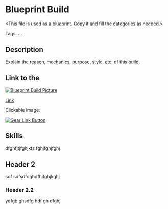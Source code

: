 # Blueprint Build
\<This file is used as a blueprint. Copy it and fill the categories as needed.>

Tags: ...

## Description
Explain the reason, mechanics, purpose, style, etc. of this build.

## Link to the 
[![Blueprint Build Picture]({{site.baseurl}}/assets/images/blueprint-build.png)]({{site.baseurl}}/assets/images/blueprint-build.png)

[Link](https://mxswat.github.io/mx-division-builds)

Clickable image:

[![Gear Link Button]({{site.baseurl}}/assets/images/gear-button.png)](https://mxswat.github.io/mx-division-builds)

## Skills
dfghfjtjfghjktz
fghjfghjfghj

## Header 2
sdf
sdfsdfdghdfhjfghjkghj

### Header 2.2
ydfgb
ghsdfg
hdf
gh
dfghj
